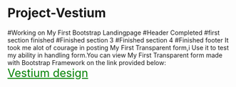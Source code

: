 # Project-Vestium
#Working on My First Bootstrap Landingpage
#Header Completed
#first section finished
#Finished section 3
#Finished section 4
#Finished footer
It took me alot of courage in posting My First Transparent form,i Use it to test my ability in handling form.You can view My First Transparent form made with Bootstrap Framework on the link provided below:
    <br/>
    <a target="_blank" href="https://transparentformdesign.netlify.app/" style="color:green; font-size:25px;" >Vestium design</a>
